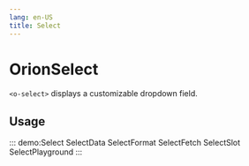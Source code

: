 ```yaml
---
lang: en-US
title: Select
---
```


# OrionSelect

`<o-select>` displays a customizable dropdown field.
## Usage

::: demo:Select
SelectData
SelectFormat
SelectFetch
SelectSlot
SelectPlayground
:::

<attribute-table/>

